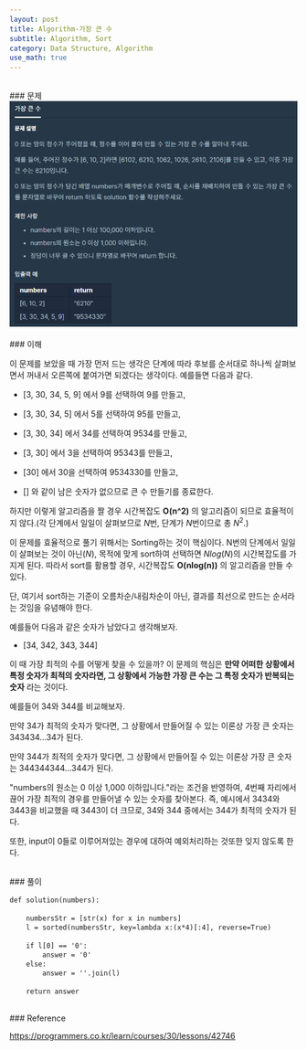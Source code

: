 ```yaml
---
layout: post
title: Algorithm-가장 큰 수
subtitle: Algorithm, Sort
category: Data Structure, Algorithm
use_math: true
---
```


<br>
### 문제

<br>
<center><img src = '/post_img/200314/image3.png' width="600"/></center>

<br>
### 이해

이 문제를 보았을 때 가장 먼저 드는 생각은 단계에 따라 후보를 순서대로 하나씩 살펴보면서 꺼내서 오른쪽에 붙여가면 되겠다는 생각이다. 예를들면 다음과 같다.

- [3, 30, 34, 5, 9] 에서 9를 선택하여 9를 만들고,

- [3, 30, 34, 5] 에서 5를 선택하여 95를 만들고,

- [3, 30, 34] 에서 34를 선택하여 9534를 만들고,

- [3, 30] 에서 3을 선택하여 95343를 만들고,

- [30] 에서 30을 선택하여 9534330를 만들고,

- [] 와 같이 남은 숫자가 없으므로 큰 수 만들기를 종료한다.

하지만 이렇게 알고리즘을 짤 경우 시간복잡도 __O(n^2)__ 의 알고리즘이 되므로 효율적이지 않다.(각 단계에서 일일이 살펴보므로 $N$번, 단계가 $N$번이므로 총 $N^2$.)

이 문제를 효율적으로 풀기 위해서는 Sorting하는 것이 핵심이다. N번의 단계에서 일일이 살펴보는 것이 아닌($N$), 목적에 맞게 sort하여 선택하면 $Nlog(N)$의 시간복잡도를 가지게 된다. 따라서 sort를 활용할 경우, 시간복잡도 __O(nlog(n))__ 의 알고리즘을 만들 수 있다.

단, 여기서 sort하는 기준이 오름차순/내림차순이 아닌, 결과를 최선으로 만드는 순서라는 것임을 유념해야 한다.

예를들어 다음과 같은 숫자가 남았다고 생각해보자.

- [34, 342, 343, 344]

이 때 가장 최적의 수를 어떻게 찾을 수 있을까? 이 문제의 핵심은 __만약 어떠한 상황에서 특정 숫자가 최적의 숫자라면, 그 상황에서 가능한 가장 큰 수는 그 특정 숫자가 반복되는 숫자__ 라는 것이다.

예를들어 34와 344를 비교해보자.

만약 34가 최적의 숫자가 맞다면, 그 상황에서 만들어질 수 있는 이론상 가장 큰 숫자는 343434...34가 된다.

만약 344가 최적의 숫자가 맞다면, 그 상황에서 만들어질 수 있는 이론상 가장 큰 숫자는 344344344...344가 된다.

"numbers의 원소는 0 이상 1,000 이하입니다."라는 조건을 반영하여, 4번째 자리에서 끊어 가장 최적의 경우를 만들어낼 수 있는 숫자를 찾아본다. 즉, 예시에서 3434와 3443을 비교했을 때 3443이 더 크므로, 34와 344 중에서는 344가 최적의 숫자가 된다.

또한, input이 0들로 이루어져있는 경우에 대하여 예외처리하는 것또한 잊지 않도록 한다.

<br>
### 풀이

```
def solution(numbers):

    numbersStr = [str(x) for x in numbers]
    l = sorted(numbersStr, key=lambda x:(x*4)[:4], reverse=True)

    if l[0] == '0':
        answer = '0'
    else:
        answer = ''.join(l)

    return answer
```

<br>
### Reference

https://programmers.co.kr/learn/courses/30/lessons/42746
